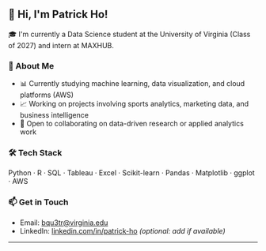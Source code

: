 ## 👋 Hi, I'm Patrick Ho!

🎓 I'm currently a Data Science student at the University of Virginia (Class of 2027) and intern at MAXHUB.

### 📌 About Me
- 📊 Currently studying machine learning, data visualization, and cloud platforms (AWS)
- 📈 Working on projects involving sports analytics, marketing data, and business intelligence
- 🤝 Open to collaborating on data-driven research or applied analytics work

### 🛠️ Tech Stack
Python · R · SQL · Tableau · Excel · Scikit-learn · Pandas · Matplotlib · ggplot · AWS

### 📫 Get in Touch
- Email: [bqu3tr@virginia.edu](mailto:bqu3tr@virginia.edu)
- LinkedIn: [linkedin.com/in/patrick-ho](https://linkedin.com/in/patrick-ho) *(optional: add if available)*

---

<!--
**PatrickHo718/PatrickHo718** is a ✨ _special_ ✨ repository because its `README.md` (this file) appears on your GitHub profile.
-->
